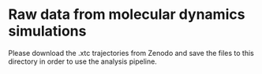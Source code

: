 # Raw data from molecular dynamics simulations 

Please download the .xtc trajectories from Zenodo and save the files to this directory in order to use the analysis pipeline. 